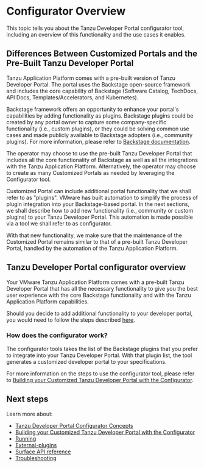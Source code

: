 # Configurator Overview

This topic tells you about the Tanzu Developer Portal configurator tool, including an overview of
this functionality and the use cases it enables.

## <a id="diff"></a> Differences Between Customized Portals and the Pre-Built Tanzu Developer Portal

Tanzu Application Platform comes with a pre-built version of Tanzu Developer Portal.
The portal uses the Backstage open-source framework and includes the core capability of Backstage
(Software Catalog, TechDocs, API Docs, Templates/Accelerators, and Kubernetes).

Backstage framework offers an opportunity to enhance your portal's capabilities by adding
functionality as plugins. Backstage plugins could be created by any portal owner to capture some
company-specific functionality (i.e., custom plugins), or they could be solving common use cases and
made publicly available to Backstage adopters (i.e., community plugins). For more information,
please refer to [Backstage documentation](https://backstage.io/docs/overview/what-is-backstage).

The operator may choose to use the pre-built Tanzu Developer Portal that includes all the core
functionality of Backstage as well as all the integrations with the Tanzu Application Platform.
Alternatively, the operator may choose to create as many Customized Portals as needed by leveraging
the Configurator tool.

Customized Portal can include additional portal functionality that we shall refer to as "plugins".
VMware has built automation to simplify the process of plugin integration into your Backstage-based
portal. In the next sections, we shall describe how to add new functionality (i.e., community or
custom plugins) to your Tanzu Developer Portal. This automation is made possible via a tool we shall
refer to as configurator.

With that new functionality, we make sure that the maintenance of the Customized Portal remains
similar to that of a pre-built Tanzu Developer Portal, handled by the automation of the Tanzu
Application Platform.

## <a id="overview"></a> Tanzu Developer Portal configurator overview

Your VMware Tanzu Application Platform comes with a pre-built Tanzu Developer Portal that has all
the necessary functionality to give you the best user experience with the core Backstage
functionality and with the Tanzu Application Platform capabilities.

Should you decide to add additional functionality to your developer portal, you would need to follow
the steps described [here](link-to-section).

### <a id="how-does-it-work"></a>How does the configurator work?

The configurator tools takes the list of the Backstage plugins that you prefer to integrate into
your Tanzu Developer Portal. With that plugin list, the tool generates a customized developer portal
to your specifications.

For more information on the steps to use the configurator tool, please refer to
[Building your Customized Tanzu Developer Portal with the Configurator](building.hbs.md).

## <a id="next-steps"></a>Next steps

Learn more about:

- [Tanzu Developer Portal Configurator Concepts](concepts.hbs.md)
- [Building your Customized Tanzu Developer Portal with the Configurator](building.hbs.md)
- [Running](running.hbs.md)
- [External-plugins](external-plugins.hbs.md)
- [Surface API reference](surface-api-reference.hbs.md)
- [Troubleshooting](troubleshooting.hbs.md)